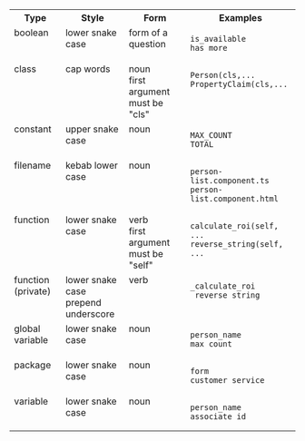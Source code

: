 <table><tr><th>Type</th><th>Style</th><th>Form</th><th>Examples</th></tr><tr><td valign="top">boolean</td><td valign="top">lower snake case</td><td valign="top">form of a question</td><td valign="top">

```text
is_available
has_more
```
</td></tr><tr><td valign="top">class</td><td valign="top">cap words</td><td valign="top">noun<br>first argument must be "cls"</td><td valign="top">

```text
Person(cls,...
PropertyClaim(cls,...
```
</td></tr><tr><td valign="top">constant</td><td valign="top">upper snake case</td><td valign="top">noun</td><td valign="top">

```text
MAX_COUNT
TOTAL
```
</td></tr><tr><td valign="top">filename</td><td valign="top">kebab lower case</td><td valign="top">noun</td><td valign="top">

```text
person-list.component.ts
person-list.component.html
```
</td></tr><tr><td valign="top">function</td><td valign="top">lower snake case</td><td valign="top">verb<br>first argument must be "self"</td><td valign="top">

```text
calculate_roi(self, ...
reverse_string(self, ...
```
</td></tr><tr><td valign="top">function (private)</td><td valign="top">lower snake case<br>prepend underscore</td><td valign="top">verb</td><td valign="top">

```text
_calculate_roi
_reverse_string
```
</td></tr><tr><td valign="top">global variable</td><td valign="top">lower snake case</td><td valign="top">noun</td><td valign="top">

```text
person_name
max_count
```
</td></tr><tr><td valign="top">package</td><td valign="top">lower snake case</td><td valign="top">noun</td><td valign="top">

```text
form
customer_service
```
</td></tr><tr><td valign="top">variable</td><td valign="top">lower snake case</td><td valign="top">noun</td><td valign="top">

```text
person_name
associate_id
```
</td></tr></table>
